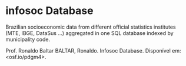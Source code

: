 # infosoc Database

Brazilian socioeconomic data from different official statistics institutes (MTE, IBGE, DataSus ...) aggregated in one SQL database indexed by municipality code.

Prof. Ronaldo Baltar
BALTAR, Ronaldo. Infosoc Database. Disponível em: <osf.io/pdgm4>.
